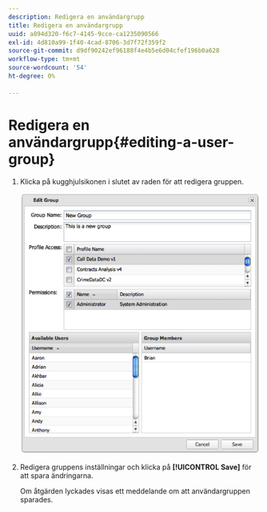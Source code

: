 ```yaml
---
description: Redigera en användargrupp
title: Redigera en användargrupp
uuid: a894d320-f6c7-4145-9cce-ca1235090566
exl-id: 4d810a99-1f40-4cad-8706-3d7f72f359f2
source-git-commit: d9df90242ef96188f4e4b5e6d04cfef196b0a628
workflow-type: tm+mt
source-wordcount: '54'
ht-degree: 0%

---
```


# Redigera en användargrupp{#editing-a-user-group}

1. Klicka på kugghjulsikonen i slutet av raden för att redigera gruppen.

   ![](assets/edit_user_group.png)

1. Redigera gruppens inställningar och klicka på **[!UICONTROL Save]** för att spara ändringarna.

   Om åtgärden lyckades visas ett meddelande om att användargruppen sparades.
